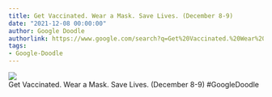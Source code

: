 ```yaml
---
title: Get Vaccinated. Wear a Mask. Save Lives. (December 8-9)
date: "2021-12-08 00:00:00"
author: Google Doodle
authorlink: https://www.google.com/search?q=Get%20Vaccinated.%20Wear%20a%20Mask.%20Save%20Lives.%20(December%208-9)
tags:
- Google-Doodle
---
```

<img src="https://www.google.com/logos/doodles/2021/get-vaccinated-wear-a-mask-save-lives-december-13-copy-6753651837109589-law.gif" referrerpolicy="no-referrer"><br>Get Vaccinated. Wear a Mask. Save Lives. (December 8-9) #GoogleDoodle